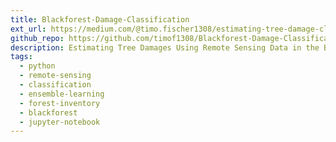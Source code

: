 ```yaml
---
title: Blackforest-Damage-Classification
ext_url: https://medium.com/@timo.fischer1308/estimating-tree-damage-classes-using-remote-sensing-data-6e2d3b961f0d
github_repo: https://github.com/timof1308/Blackforest-Damage-Classification
description: Estimating Tree Damages Using Remote Sensing Data in the Black Forest in Germany
tags:
  - python
  - remote-sensing
  - classification
  - ensemble-learning
  - forest-inventory
  - blackforest
  - jupyter-notebook
---
```

